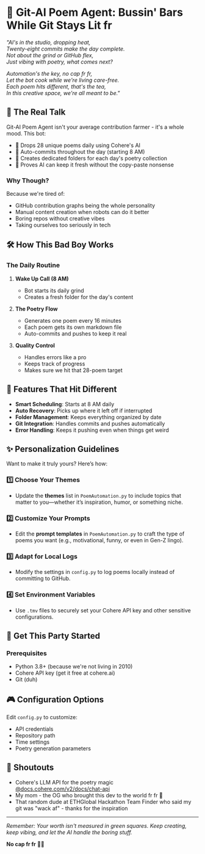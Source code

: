 # 🤖 Git-AI Poem Agent: Bussin' Bars While Git Stays Lit fr

_"AI's in the studio, dropping heat,  
Twenty-eight commits make the day complete.  
Not about the grind or GitHub flex,  
Just vibing with poetry, what comes next?_

_Automation's the key, no cap fr fr,  
Let the bot cook while we're living care-free.  
Each poem hits different, that's the tea,  
In this creative space, we're all meant to be."_

## 🎯 The Real Talk

Git-AI Poem Agent isn't your average contribution farmer - it's a whole mood. This bot:
- 📝 Drops 28 unique poems daily using Cohere's AI
- 🔄 Auto-commits throughout the day (starting 8 AM)
- 🎨 Creates dedicated folders for each day's poetry collection
- 🤝 Proves AI can keep it fresh without the copy-paste nonsense

### Why Though? 
Because we're tired of:
- GitHub contribution graphs being the whole personality
- Manual content creation when robots can do it better
- Boring repos without creative vibes
- Taking ourselves too seriously in tech

## 🛠 How This Bad Boy Works

### The Daily Routine
1. **Wake Up Call (8 AM)**
   - Bot starts its daily grind
   - Creates a fresh folder for the day's content

2. **The Poetry Flow**
   - Generates one poem every 16 minutes
   - Each poem gets its own markdown file
   - Auto-commits and pushes to keep it real

3. **Quality Control**
   - Handles errors like a pro
   - Keeps track of progress
   - Makes sure we hit that 28-poem target

## 💫 Features That Hit Different

- **Smart Scheduling**: Starts at 8 AM daily
- **Auto Recovery**: Picks up where it left off if interrupted
- **Folder Management**: Keeps everything organized by date
- **Git Integration**: Handles commits and pushes automatically
- **Error Handling**: Keeps it pushing even when things get weird

## ✨ Personalization Guidelines  

Want to make it truly yours? Here’s how:  

### 1️⃣ Choose Your Themes  
- Update the **themes** list in `PoemAutomation.py` to include topics that matter to you—whether it’s inspiration, humor, or something niche.  

### 2️⃣ Customize Your Prompts  
- Edit the **prompt templates** in `PoemAutomation.py` to craft the type of poems you want (e.g., motivational, funny, or even in Gen-Z lingo).  

### 3️⃣ Adapt for Local Logs  
- Modify the settings in `config.py` to log poems locally instead of committing to GitHub.  

### 4️⃣ Set Environment Variables  
- Use `.tmv` files to securely set your Cohere API key and other sensitive configurations.  

## 🚀 Get This Party Started

### Prerequisites
- Python 3.8+ (because we're not living in 2010)
- Cohere API key (get it free at cohere.ai)
- Git (duh)

## 🎮 Configuration Options

Edit `config.py` to customize:
- API credentials
- Repository path
- Time settings
- Poetry generation parameters

## 🌟 Shoutouts

- Cohere's LLM API for the poetry magic [@docs.cohere.com/v2/docs/chat-api](https://docs.cohere.com/v2/docs/chat-api)
- My mom - the OG who brought this dev to the world fr fr 👑
- That random dude at ETHGlobal Hackathon Team Finder who said my git was "wack af" - thanks for the inspiration

---

*Remember: Your worth isn't measured in green squares. Keep creating, keep vibing, and let the AI handle the boring stuff.* 

**No cap fr fr** 🚫🧢
